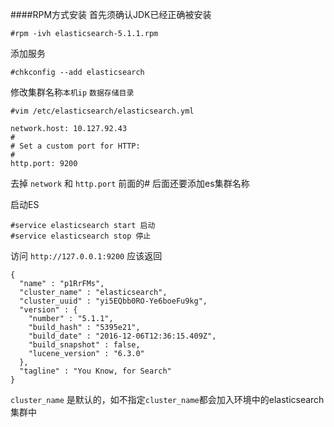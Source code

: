 ####RPM方式安装
首先须确认JDK已经正确被安装
```
#rpm -ivh elasticsearch-5.1.1.rpm
```

添加服务
```
#chkconfig --add elasticsearch
```
修改集群名称`本机ip` `数据存储目录`
```
#vim /etc/elasticsearch/elasticsearch.yml
```

```
network.host: 10.127.92.43
#
# Set a custom port for HTTP:
#
http.port: 9200
```
去掉 `network` 和 `http.port` 前面的# 后面还要添加es集群名称

启动ES
```
#service elasticsearch start 启动
#service elasticsearch stop 停止
```
访问 `http://127.0.0.1:9200` 应该返回

```
{
  "name" : "p1RrFMs",
  "cluster_name" : "elasticsearch",
  "cluster_uuid" : "yi5EQbb0RO-Ye6boeFu9kg",
  "version" : {
    "number" : "5.1.1",
    "build_hash" : "5395e21",
    "build_date" : "2016-12-06T12:36:15.409Z",
    "build_snapshot" : false,
    "lucene_version" : "6.3.0"
  },
  "tagline" : "You Know, for Search"
}
```
`cluster_name` 是默认的，如不指定`cluster_name`都会加入环境中的elasticsearch集群中